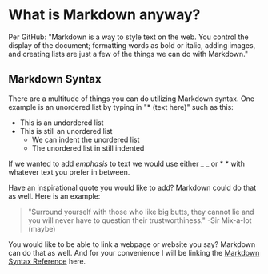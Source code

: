 # What is Markdown anyway?
Per GitHub: "Markdown is a way to style text on the web. You control the display of the document; formatting words as bold or italic, adding images, and creating lists are just a few of the things we can do with Markdown."

## Markdown Syntax

There are a multitude of things you can do utilizing Markdown syntax. One example is an unordered list by typing in "* (text here)" such as this:

* This is an undordered list
* This is still an unordered list
  * We can indent the unordered list
  * The unordered list in still indented

If we wanted to add _emphasis_ to text we would use either  _ _ or * *  with whatever text you prefer in between. 

Have an inspirational quote you would like to add? Markdown could do that as well. Here is an example:
> "Surround yourself with those who like big butts, they cannot lie and you will never have to question their trustworthiness."
> -Sir Mix-a-lot (maybe)

You would like to be able to link a webpage or website you say? Markdown can do that as well. And for your convenience I will be linking the [Markdown Syntax Reference](https://guides.github.com/features/mastering-markdown/) here.
